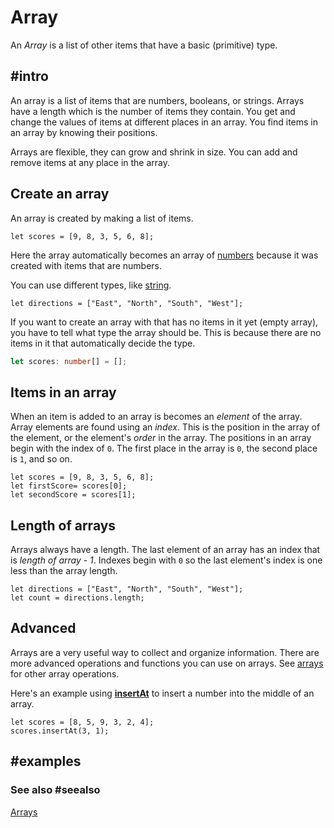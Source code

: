 # Array

An *Array* is a list of other items that have a basic (primitive) type.

## #intro

An array is a list of items that are numbers, booleans, or strings. Arrays have a length which is the number
of items they contain. You get and change the values of items at different places in an array. You find items in
an array by knowing their positions.

Arrays are flexible, they can grow and shrink in size. You can add and remove items at any place in the array.

## Create an array

An array is created by making a list of items.

```block
let scores = [9, 8, 3, 5, 6, 8];
```
Here the array automatically becomes an array of [numbers](/types/number) because it was created with
items that are numbers.

You can use different types, like [string](/types/string).

```block
let directions = ["East", "North", "South", "West"];
```

If you want to create an array with that has no items in it yet (empty array), you have to tell what type the
array should be. This is because there are no items in it that automatically decide the type.

```typescript
let scores: number[] = [];
```

## Items in an array

When an item is added to an array is becomes an _element_ of the array. Array elements are found using
an _index_. This is the position in the array of the element, or the element's _order_ in the array. The positions
in an array begin with the index of `0`. The first place in the array is `0`, the second place is `1`, and
so on.

```block
let scores = [9, 8, 3, 5, 6, 8];
let firstScore= scores[0];
let secondScore = scores[1];
```
## Length of arrays

Arrays always have a length. The last element of an array has an index that is _length of array - 1_. Indexes
begin with `0` so the last element's index is one less than the array length.

 ```block
 let directions = ["East", "North", "South", "West"];
 let count = directions.length;
 ```

## Advanced

Arrays are a very useful way to collect and organize information. There are more advanced operations and
functions you can use on arrays. See [arrays](/reference/arrays) for other array operations.

Here's an example using [**insertAt**](/reference/arrays/insert-at) to insert a number into the middle of an array.

```block
let scores = [8, 5, 9, 3, 2, 4];
scores.insertAt(3, 1);
```

## #examples

### See also #seealso
 
[Arrays](/reference/arrays)
